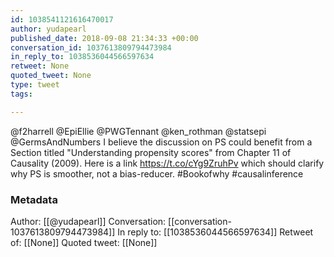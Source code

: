 ```yaml
---
id: 1038541121616470017
author: yudapearl
published_date: 2018-09-08 21:34:33 +00:00
conversation_id: 1037613809794473984
in_reply_to: 1038536044566597634
retweet: None
quoted_tweet: None
type: tweet
tags:

---
```


@f2harrell @EpiEllie @PWGTennant @ken_rothman @statsepi @GermsAndNumbers I believe the discussion on PS could benefit from a Section titled "Understanding propensity scores" from Chapter 11 of Causality (2009). Here is a link https://t.co/cYg9ZruhPv which should clarify why PS is smoother, not a bias-reducer.
#Bookofwhy #causalinference

### Metadata

Author: [[@yudapearl]]
Conversation: [[conversation-1037613809794473984]]
In reply to: [[1038536044566597634]]
Retweet of: [[None]]
Quoted tweet: [[None]]
